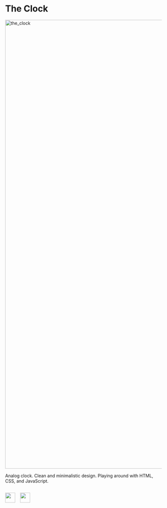 # The Clock

<img width="1439" alt="the_clock" src="https://user-images.githubusercontent.com/47321557/69900064-8a407880-136f-11ea-9a93-de51eb1f0870.png">

Analog clock. Clean and minimalistic design. Playing around with HTML, CSS, and JavaScript.

## 
<a href="https://www.linkedin.com/in/mickeberg/"><img height="32" src="https://user-images.githubusercontent.com/47321557/114865080-12eb7780-9df2-11eb-893b-11dfc556d5d2.png"></a>
&nbsp;&nbsp;
<a href="https://twitter.com/berg_micke"><img height="32" src="https://user-images.githubusercontent.com/47321557/114865483-94430a00-9df2-11eb-803c-2c7015774a91.png"></a>&nbsp;&nbsp;
